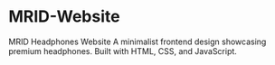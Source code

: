 # MRID-Website
MRID Headphones Website A minimalist frontend design showcasing premium headphones. Built with HTML, CSS, and JavaScript.

